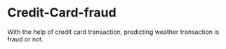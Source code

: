 # Credit-Card-fraud
With the help of credit card transaction, predicting weather transaction is  fraud or not.
